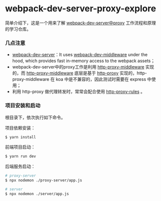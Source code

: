 # webpack-dev-server-proxy-explore

简单介绍下，这是一个用来了解 [webpack-dev-server中proxy](https://webpack.js.org/configuration/dev-server/#devserverproxy) 工作流程和原理的学习仓库。

### 几点注意

- [webpack-dev-server](https://www.npmjs.com/package/webpack-dev-server)：It uses [webpack-dev-middleware](https://github.com/webpack/webpack-dev-middleware) under the hood, which provides fast in-memory access to the webpack assets；
- webpack-dev-server中的proxy工作是利用 [http-proxy-middleware](https://github.com/webpack/webpack-dev-server/blob/master/package.json#L64) 实现的，而 [http-proxy-middleware](https://www.npmjs.com/package/http-proxy-middleware) 底层是基于 [http-proxy](https://www.npmjs.com/package/http-proxy) 实现的，http-proxy-middleware 在 koa 中是不兼容的，因此测试时需要在 express 中使用；
- 利用 http-proxy 做代理转发时，常常会配合使用 [http-proxy-rules](https://www.npmjs.com/package/http-proxy-rules) 。



### 项目安装和启动

根目录下，依次执行如下命令。

项目依赖安装：

```bash
$ yarn install
```

前端项目启动：

```bash
$ yarn run dev
```

后端服务启动：

```bash
# proxy-server 
$ npx nodemon ./proxy-server/app.js

# server
$ npx nodemon ./server/app.js
```



